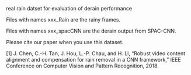 
real rain datset for evaluation of derain performance


Files with names xxx_Rain are the rainy frames.

Files with names xxx_spacCNN are the derain output from SPAC-CNN.

Please cite our paper when you use this dataset.


[1] J. Chen, C.-H. Tan, J. Hou, L.-P. Chau, and H. Li, “Robust video content alignment and compensation for rain removal in a CNN framework,” IEEE Conference on Computer Vision and Pattern Recognition, 2018.

